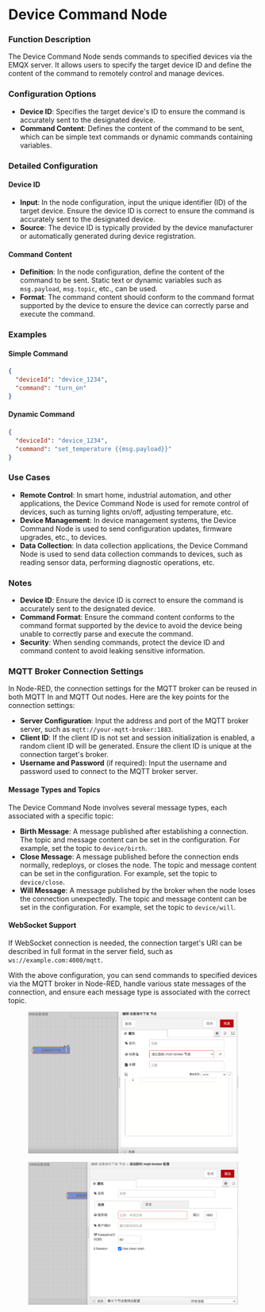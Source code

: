 # Device Command Node

### Function Description

The Device Command Node sends commands to specified devices via the EMQX server. It allows users to specify the target device ID and define the content of the command to remotely control and manage devices.

### Configuration Options

* **Device ID**: Specifies the target device's ID to ensure the command is accurately sent to the designated device.
* **Command Content**: Defines the content of the command to be sent, which can be simple text commands or dynamic commands containing variables.

### Detailed Configuration

#### **Device ID**

* **Input**: In the node configuration, input the unique identifier (ID) of the target device. Ensure the device ID is correct to ensure the command is accurately sent to the designated device.
* **Source**: The device ID is typically provided by the device manufacturer or automatically generated during device registration.

#### **Command Content**

* **Definition**: In the node configuration, define the content of the command to be sent. Static text or dynamic variables such as `msg.payload`, `msg.topic`, etc., can be used.
* **Format**: The command content should conform to the command format supported by the device to ensure the device can correctly parse and execute the command.

### Examples

#### **Simple Command**

```json
{
  "deviceId": "device_1234",
  "command": "turn_on"
}
```

#### **Dynamic Command**

```json
{
  "deviceId": "device_1234",
  "command": "set_temperature {{msg.payload}}"
}
```

### Use Cases

* **Remote Control**: In smart home, industrial automation, and other applications, the Device Command Node is used for remote control of devices, such as turning lights on/off, adjusting temperature, etc.
* **Device Management**: In device management systems, the Device Command Node is used to send configuration updates, firmware upgrades, etc., to devices.
* **Data Collection**: In data collection applications, the Device Command Node is used to send data collection commands to devices, such as reading sensor data, performing diagnostic operations, etc.

### Notes

* **Device ID**: Ensure the device ID is correct to ensure the command is accurately sent to the designated device.
* **Command Format**: Ensure the command content conforms to the command format supported by the device to avoid the device being unable to correctly parse and execute the command.
* **Security**: When sending commands, protect the device ID and command content to avoid leaking sensitive information.

### MQTT Broker Connection Settings

In Node-RED, the connection settings for the MQTT broker can be reused in both MQTT In and MQTT Out nodes. Here are the key points for the connection settings:

* **Server Configuration**: Input the address and port of the MQTT broker server, such as `mqtt://your-mqtt-broker:1883`.
* **Client ID**: If the client ID is not set and session initialization is enabled, a random client ID will be generated. Ensure the client ID is unique at the connection target's broker.
* **Username and Password** (if required): Input the username and password used to connect to the MQTT broker server.

#### Message Types and Topics

The Device Command Node involves several message types, each associated with a specific topic:

* **Birth Message**: A message published after establishing a connection. The topic and message content can be set in the configuration. For example, set the topic to `device/birth`.
* **Close Message**: A message published before the connection ends normally, redeploys, or closes the node. The topic and message content can be set in the configuration. For example, set the topic to `device/close`.
* **Will Message**: A message published by the broker when the node loses the connection unexpectedly. The topic and message content can be set in the configuration. For example, set the topic to `device/will`.

#### WebSocket Support

If WebSocket connection is needed, the connection target's URI can be described in full format in the server field, such as `ws://example.com:4000/mqtt`.

With the above configuration, you can send commands to specified devices via the MQTT broker in Node-RED, handle various state messages of the connection, and ensure each message type is associated with the correct topic.

<figure><img src="../.gitbook/assets/设备指令编辑.png" alt=""><figcaption></figcaption></figure>

<figure><img src="../.gitbook/assets/设备指令的mqtt.png" alt=""><figcaption></figcaption></figure>
